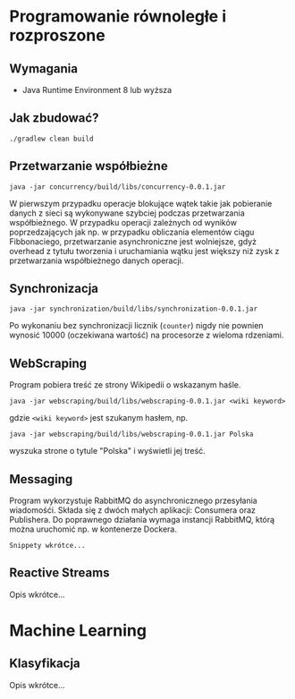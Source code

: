 # Programowanie równoległe i rozproszone
## Wymagania
* Java Runtime Environment 8 lub wyższa

## Jak zbudować?
    ./gradlew clean build

## Przetwarzanie współbieżne
    java -jar concurrency/build/libs/concurrency-0.0.1.jar
W pierwszym przypadku operacje blokujące wątek takie jak pobieranie danych z sieci są wykonywane szybciej podczas 
przetwarzania współbieżnego. W przypadku operacji zależnych od wyników poprzedzających jak np. w przypadku obliczania 
elementów ciągu Fibbonaciego, przetwarzanie asynchroniczne jest wolniejsze, gdyż overhead z tytułu tworzenia i 
uruchamiania wątku jest większy niż zysk z przetwarzania współbieżnego danych operacji.

## Synchronizacja
    java -jar synchronization/build/libs/synchronization-0.0.1.jar
Po wykonaniu bez synchronizacji licznik (`counter`) nigdy nie pownien wynosić 10000 (oczekiwana wartość) na procesorze 
z wieloma rdzeniami.

## WebScraping
Program pobiera treść ze strony Wikipedii o wskazanym haśle.

    java -jar webscraping/build/libs/webscraping-0.0.1.jar <wiki keyword>
gdzie `<wiki keyword>` jest szukanym hasłem, np.

    java -jar webscraping/build/libs/webscraping-0.0.1.jar Polska
wyszuka strone o tytule "Polska" i wyświetli jej treść.

## Messaging
Program wykorzystuje RabbitMQ do asynchronicznego przesyłania wiadomośći.
Składa się z dwóch małych aplikacji: Consumera oraz Publishera.
Do poprawnego działania wymaga instancji RabbitMQ, którą można uruchomić np. w kontenerze Dockera.

    Snippety wkrótce...
    
## Reactive Streams
Opis wkrótce...

# Machine Learning
## Klasyfikacja
Opis wkrótce...